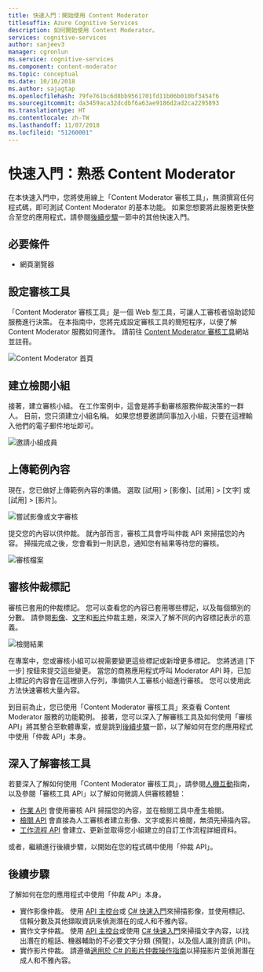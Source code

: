 ```yaml
---
title: 快速入門：開始使用 Content Moderator
titlesuffix: Azure Cognitive Services
description: 如何開始使用 Content Moderator。
services: cognitive-services
author: sanjeev3
manager: cgronlun
ms.service: cognitive-services
ms.component: content-moderator
ms.topic: conceptual
ms.date: 10/10/2018
ms.author: sajagtap
ms.openlocfilehash: 79fe761bc6d8bb9561701fd11b06b010bf3454f6
ms.sourcegitcommit: da3459aca32dcdbf6a63ae9186d2ad2ca2295893
ms.translationtype: HT
ms.contentlocale: zh-TW
ms.lasthandoff: 11/07/2018
ms.locfileid: "51260001"
---
```

# <a name="quickstart-get-familiar-with-content-moderator"></a>快速入門：熟悉 Content Moderator

在本快速入門中，您將使用線上「Content Moderator 審核工具」，無須撰寫任何程式碼，即可測試 Content Moderator 的基本功能。 如果您想要將此服務更快整合至您的應用程式，請參閱[後續步驟](#next-steps)一節中的其他快速入門。

## <a name="prerequisites"></a>必要條件

- 網頁瀏覽器

## <a name="set-up-the-review-tool"></a>設定審核工具
「Content Moderator 審核工具」是一個 Web 型工具，可讓人工審核者協助認知服務進行決策。 在本指南中，您將完成設定審核工具的簡短程序，以便了解 Content Moderator 服務如何運作。 請前往 [Content Moderator 審核工具](https://contentmoderator.cognitive.microsoft.com/)網站並註冊。

![Content Moderator 首頁](images/homepage.PNG)

## <a name="create-a-review-team"></a>建立檢閱小組

接著，建立審核小組。 在工作案例中，這會是將手動審核服務仲裁決策的一群人。 目前，您只須建立小組名稱。 如果您想要邀請同事加入小組，只要在這裡輸入他們的電子郵件地址即可。

![邀請小組成員](images/QuickStart-2-small.png)

## <a name="upload-sample-content"></a>上傳範例內容

現在，您已做好上傳範例內容的準備。 選取 [試用] > [影像]、[試用] > [文字] 或 [試用] > [影片]。

![嘗試影像或文字審核](images/tryimagesortext.png)

提交您的內容以供仲裁。 就內部而言，審核工具會呼叫仲裁 API 來掃描您的內容。 掃描完成之後，您會看到一則訊息，通知您有結果等待您的審核。

![審核檔案](images/submitted.png)

## <a name="review-moderation-tags"></a>審核仲裁標記

審核已套用的仲裁標記。 您可以查看您的內容已套用哪些標記，以及每個類別的分數。 請參閱[影像](image-moderation-api.md)、[文字](text-moderation-api.md)和[影片](video-moderation-api.md)仲裁主題，來深入了解不同的內容標記表示的意義。

![檢閱結果](images/reviewresults_text.png)

在專案中，您或審核小組可以視需要變更這些標記或新增更多標記。 您將透過 [下一步] 按鈕來提交這些變更。 當您的商務應用程式呼叫 Moderator API 時，已加上標記的內容會在這裡排入佇列，準備供人工審核小組進行審核。 您可以使用此方法快速審核大量內容。

到目前為止，您已使用「Content Moderator 審核工具」來查看 Content Moderator 服務的功能範例。 接著，您可以深入了解審核工具及如何使用「審核 API」將其整合至軟體專案，或是跳到[後續步驟](#next-steps)一節，以了解如何在您的應用程式中使用「仲裁 API」本身。

## <a name="learn-more-about-the-review-tool"></a>深入了解審核工具

若要深入了解如何使用「Content Moderator 審核工具」，請參閱[人機互動](Review-Tool-User-Guide/human-in-the-loop.md)指南，以及參閱「審核工具 API」以了解如何微調人供審核體驗：
- [作業 API](try-review-api-job.md) 會使用審核 API 掃描您的內容，並在檢閱工具中產生檢閱。 
- [檢閱 API](try-review-api-review.md) 會直接為人工審核者建立影像、文字或影片檢閱，無須先掃描內容。 
- [工作流程 API](try-review-api-workflow.md) 會建立、更新並取得您小組建立的自訂工作流程詳細資料。

或者，繼續進行後續步驟，以開始在您的程式碼中使用「仲裁 API」。

## <a name="next-steps"></a>後續步驟

了解如何在您的應用程式中使用「仲裁 API」本身。
- 實作影像仲裁。 使用 [API 主控台](try-image-api.md)或 [C# 快速入門](image-moderation-quickstart-dotnet.md)來掃描影像，並使用標記、信賴分數及其他擷取資訊來偵測潛在的成人和不雅內容。
- 實作文字仲裁。 使用 [API 主控台](try-text-api.md)或使用 [C# 快速入門](text-moderation-quickstart-dotnet.md)來掃描文字內容，以找出潛在的粗話、機器輔助的不必要文字分類 (預覽)，以及個人識別資訊 (PII)。 
- 實作影片仲裁。 請遵循[適用於 C# 的影片仲裁操作指南](video-moderation-api.md)以掃描影片並偵測潛在成人和不雅內容。 
